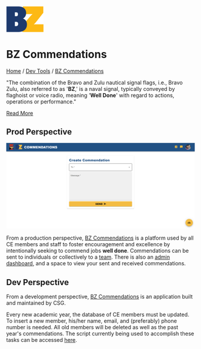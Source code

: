 <img src="./images/bz-logo.png" width=100px alt="BZ Commendations Logo"/>

# BZ Commendations

[Home](../../Readme.md) / [Dev Tools](../dev-tools.md) / [BZ Commendations](tool.md)

"The combination of the Bravo and Zulu nautical signal flags, i.e., Bravo Zulu, also referred to as '**BZ**,' is a naval signal, typically conveyed by flaghoist or voice radio, meaning '**Well Done**' with regard to actions, operations or performance." 

[Read More](https://en.wikipedia.org/wiki/Bravo_Zulu#:~:text=The%20combination%20of%20the%20Bravo,to%20actions%2C%20operations%20or%20performance.)

## Prod Perspective

<img src="./images/bz-comm.png" width=600px alt="BZ Commendations Home"/>

From a production perspective, [BZ Commendations](https://bz-cedarville.com/) is a platform used by all CE members and staff to foster encouragement and excellence by intentionally seeking to commend jobs **well done**. Commendations can be sent to individuals or collectively to a [team](https://bz-cedarville.com/team). There is also an [admin dashboard](https://bz-cedarville.com/admin), and a space to view your sent and received commendations.

## Dev Perspective

From a development perspective, [BZ Commendations](https://github.com/CreativeSolutionsGroup/bz-commendations-next) is an application built and maintained by CSG.

Every new academic year, the database of CE members must be updated. To insert a new member, his/her name, email, and (preferably) phone number is needed. All old members will be deleted as well as the past year's commendations. The script currently being used to accomplish these tasks can be accessed [here](https://github.com/CreativeSolutionsGroup/utils/tree/main/).
